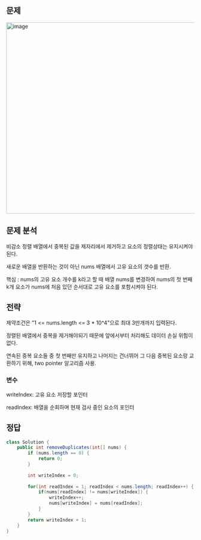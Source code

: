## 문제
<img width="902" height="511" alt="image" src="https://github.com/user-attachments/assets/5be06e99-c3b9-4b1d-893a-c29d5078a46d" />

## 문제 분석
<p>비감소 정렬 배열에서 중복된 값을 제자리에서 제거하고 요소의 정렬상태는 유지시켜야 된다.</p>
<p>새로운 배열을 반환하는 것이 아닌 nums 배열에서 고유 요소의 갯수를 반환.</p>
<p>핵심 : nums의 고유 요소 개수를 k라고 할 때 배열 nums를 변경하여 nums의 첫 번째 k개 요소가 nums에 처음 있던 순서대로 고유 요소를 포함시켜야 된다.</p>

## 전략
<p>제약조건은 "1 <= nums.length <= 3 * 10^4"으로 최대 3만개까지 입력된다.</p>
<p>정렬된 배열에서 중복을 제거해야되기 때문에 앞에서부터 처리해도 데이터 손실 위험이 없다.</p>
<p>연속된 중복 요소들 중 첫 번째만 유지하고 나머지는 건너뛰어 그 다음 중복된 요소랑 교환하기 위해, two pointer 알고리즘 사용.</p>

### 변수
<p>writeIndex: 고유 요소 저장할 포인터</p>
<p>readIndex: 배열을 순회하며 현재 검사 중인 요소의 포인터</p>

## 정답
```java
class Solution {
    public int removeDuplicates(int[] nums) {
        if (nums.length == 0) {
            return 0;
        }
        
        int writeIndex = 0;
        
        for(int readIndex = 1; readIndex < nums.length; readIndex++) {
            if(nums[readIndex] != nums[writeIndex]) {
                writeIndex++;
                nums[writeIndex] = nums[readIndex];
            }
        }
        return writeIndex + 1;
    }
}
```
